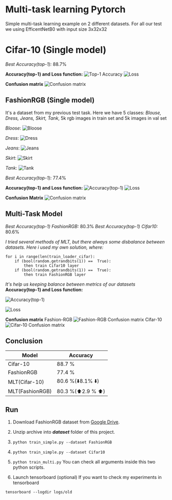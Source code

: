 
# Multi-task learning Pytorch
Simple multi-task learning example on 2 different datasets.
For all our test we using EfficentNetB0 with input size 3x32x32

# Cifar-10 (Single model)
*Best Accuracy(top-1):* 88.7%

**Accuracy(top-1) and Loss function:**
![Top-1 Accuracy](https://i.imgur.com/QQHZSy7.png)
![Loss](https://i.imgur.com/skHlZlU.png)

**Confusion matrix**
![Confusion matrix](https://i.imgur.com/BXZGaw4.png)

## FashionRGB (Single model)
It's a dataset from my previous test task.
Here we have 5 classes: *Blouse, Dress, Jeans, Skirt, Tank*,
5k rgb images in train set and 5k images in val set

*Bloose*:
![Bloose](https://i.imgur.com/tXmYd1h.jpg)

*Dress*:
![Dress](https://i.imgur.com/XIY11zh.jpg)

*Jeans*:
![Jeans](https://i.imgur.com/YFFSPhs.jpg)

*Skirt*:
![Skirt](https://i.imgur.com/p37IxCg.jpg)

*Tank*:
![Tank](https://i.imgur.com/6sLSHsL.jpg)

*Best Accuracy(top-1):* 77.4%

**Accuracy(top-1) and Loss function:**
![Accuracy(top-1)](https://i.imgur.com/kpTzril.png)
![Loss](https://i.imgur.com/r71lPgJ.png)

**Confusion Matrix**
![Confusion matrix](https://i.imgur.com/UopLddi.png)

## Multi-Task Model
*Best Accuracy(top-1) FashionRGB:* 80.3%
*Best Accuracy(top-1) Cifar10:* 80.6%

*I tried several methods of MLT, but there always some disbalance between datasets. Here i used my own solution, where:*

    for i in range(len(train_loader_cifar):
	    if (bool(random.getrandbits(1)) ==  True):
		    then train Cifar10 layer
	    if (bool(random.getrandbits(1)) ==  True):
		    then train FashionRGB layer
*It's help us keeping balance between metrics of our datasets*
**Accuracy(top-1) and Loss function:**

![Accuracy(top-1)](https://i.imgur.com/Psmtl5G.png)

![Loss](https://i.imgur.com/UFPpTAa.png)

**Confusion matrix**
Fashion-RGB
![Fashion-RGB Confusion matrix](https://i.imgur.com/jBJVRB9.png)
Cifar-10
![Cifar-10 Confusion matrix](https://i.imgur.com/qaI1eh9.png)

## Conclusion
| Model|Accuracy|
|--|--|
| Cifar-10 |88.7 %|
|FashionRGB|77.4 %|
|MLT(Cifar-10)|80.6 %(⬇️8.1% ⬇️)|
|MLT(FashionRGB)|80.3 %(⬆️2.9 % ⬆️)|

## Run
1. Download FashionRGB dataset from [Google Drive](https://drive.google.com/open?id=14X2KGG_ov0jG04DM2e8xK0AXeBOtnmSS).

2. Unzip archive into ***dataset*** folder of this project.
3. `python train_simple.py --dataset FashionRGB`
 4. `python train_simple.py --dataset Cifar10`
 5. `python train_multi.py`
You can check all arguments inside this two python scripts.
5. Launch tensorboard (optional)
If you want to check my experiments in tensorboard
``` 
tensorboard --logdir logs/old
```
